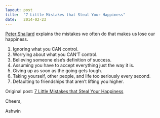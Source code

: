 ```yaml
---
layout: post
title:  "7 Little Mistakes that Steal Your Happiness"
date:   2014-02-23
---
```



[Peter Shallard](https://twitter.com/petershallard) explains the mistakes we often do that makes us lose our happiness. 


1. Ignoring what you CAN control.
2. Worrying about what you CAN’T control.
3. Believing someone else’s definition of success.
4. Assuming you have to accept everything just the way it is.
5. Giving up as soon as the going gets tough.
6. Taking yourself, other people, and life too seriously every second.
7. Defaulting to friendships that aren’t lifting you higher.

Original post: [7 Little Mistakes that Steal Your Happiness](http://www.marcandangel.com/2014/02/09/7-little-mistakes-that-steal-your-happiness/) 

Cheers,

Ashwin

